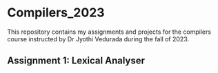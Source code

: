 # Compilers_2023
This repository contains my assignments and projects for the compilers course instructed by Dr Jyothi Vedurada during the fall of 2023.


## Assignment 1: Lexical Analyser
